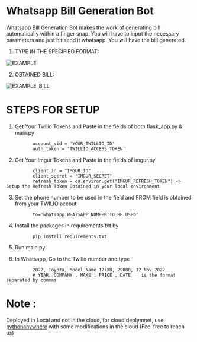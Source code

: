 # Whatsapp Bill Generation Bot

Whatsapp Bill Generation Bot makes the work of generating bill automatically within a finger snap. You will have to input the necessary parameters and just hit send it whatsapp. You will have the bill generated.
          
1. TYPE IN THE SPECIFIED FORMAT:
          
![EXAMPLE](https://user-images.githubusercontent.com/83175935/232184999-e901a54e-3e45-46c8-914b-f3d9b12676b9.jpeg)


          
2. OBTAINED BILL: 
          
![EXAMPLE_BILL](https://user-images.githubusercontent.com/83175935/232185004-cebbdb22-ea1a-49a4-8063-a1e8df0d4465.jpeg)


          

# STEPS FOR SETUP

          
1. Get Your Twilio Tokens and Paste in the fields of both flask_app.py & main.py

```
          account_sid = 'YOUR_TWILLIO_ID'
          auth_token = 'TWILLIO_ACCESS_TOKEN'
```

          
2. Get Your Imgur Tokens and Paste in the fields of imgur.py

```
          client_id = "IMGUR_ID"
          client_secret = "IMGUR_SECRET"
          refresh_token = os.environ.get("IMGUR_REFRESH_TOKEN") -> Setup the Refresh Token Obtained in your local environment
```
  
         
          
3. Set the phone number to be used in the field and FROM field is obtained from your TWILIO accout

```
          to='whatsapp:WHATSAPP_NUMBER_TO_BE_USED'
```


          
4. Install the packages in requirements.txt by

```
          pip install requirements.txt
```

          
          
5. Run main.py


          
6. In Whatsapp, Go to the Twilio number and type 

```
          2022, Toyota, Model Name 127XB, 29000, 12 Nov 2022   
          # YEAR, COMPANY , MAKE , PRICE , DATE    is the format separated by commas
```


# Note : 
Deployed in Local and not in the cloud, for cloud deplymnet, use [pythonanywhere](https://www.pythonanywhere.com/) with some modifications in the cloud (Feel free to reach us)
